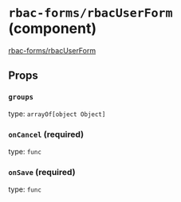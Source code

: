 `rbac-forms/rbacUserForm` (component)
=====================================

[rbac-forms/rbacUserForm](/src/rbac-forms/rbacUserForm.jsx) 



Props
-----

### `groups`

type: `arrayOf[object Object]`


### `onCancel` (required)

type: `func`


### `onSave` (required)

type: `func`

